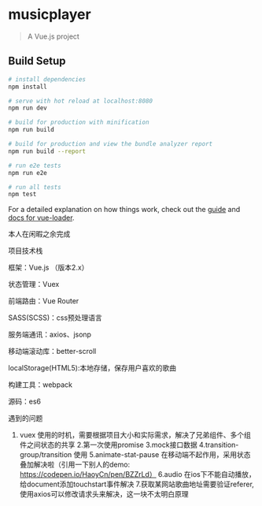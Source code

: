 # musicplayer

> A Vue.js project

## Build Setup

``` bash
# install dependencies
npm install

# serve with hot reload at localhost:8080
npm run dev

# build for production with minification
npm run build

# build for production and view the bundle analyzer report
npm run build --report

# run e2e tests
npm run e2e

# run all tests
npm test
```

For a detailed explanation on how things work, check out the [guide](http://vuejs-templates.github.io/webpack/) and [docs for vue-loader](http://vuejs.github.io/vue-loader).

本人在闲暇之余完成

项目技术栈

框架：Vue.js （版本2.x）

状态管理：Vuex

前端路由：Vue Router

SASS(SCSS)：css预处理语言

服务端通讯：axios、jsonp

移动端滚动库：better-scroll

localStorage(HTML5):本地存储，保存用户喜欢的歌曲

构建工具：webpack

源码：es6

遇到的问题
1. vuex 使用的时机，需要根据项目大小和实际需求，解决了兄弟组件、多个组件之间状态的共享
2.第一次使用promise 
3.mock接口数据
4.transition-group/transition 使用
5.animate-stat-pause 在移动端不起作用，采用状态叠加解决啦（引用一下别人的demo: https://codepen.io/HaoyCn/pen/BZZrLd）
6.audio 在ios下不能自动播放，给document添加touchstart事件解决
7.获取某网站歌曲地址需要验证referer,使用axios可以修改请求头来解决，这一块不太明白原理
